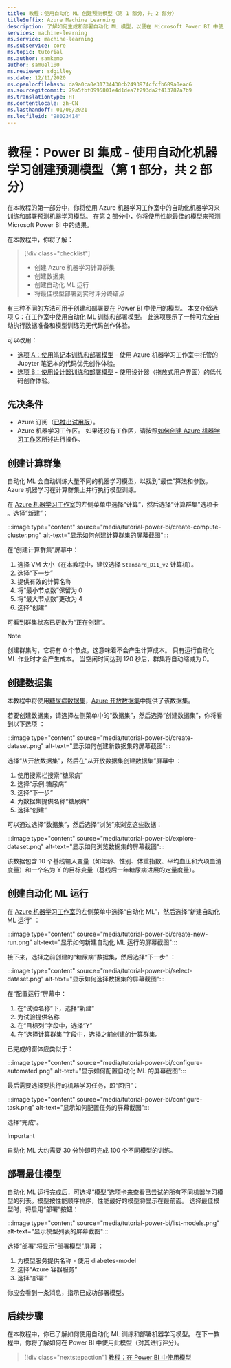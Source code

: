 ```yaml
---
title: 教程：使用自动化 ML 创建预测模型（第 1 部分，共 2 部分）
titleSuffix: Azure Machine Learning
description: 了解如何生成和部署自动化 ML 模型，以便在 Microsoft Power BI 中使用最佳模型来预测结果。
services: machine-learning
ms.service: machine-learning
ms.subservice: core
ms.topic: tutorial
ms.author: samkemp
author: samuel100
ms.reviewer: sdgilley
ms.date: 12/11/2020
ms.openlocfilehash: da9a0ca0e31734430cb2493974cfcfb689a0eac6
ms.sourcegitcommit: 79a5fbf0995801e4d1dea7f293da2f413787a7b9
ms.translationtype: HT
ms.contentlocale: zh-CN
ms.lasthandoff: 01/08/2021
ms.locfileid: "98023414"
---
```

# <a name="tutorial-power-bi-integration---create-the-predictive-model-using-automated-machine-learning-part-1-of-2"></a>教程：Power BI 集成 - 使用自动化机器学习创建预测模型（第 1 部分，共 2 部分）

在本教程的第一部分中，你将使用 Azure 机器学习工作室中的自动化机器学习来训练和部署预测机器学习模型。  在第 2 部分中，你将使用性能最佳的模型来预测 Microsoft Power BI 中的结果。

在本教程中，你将了解：

> [!div class="checklist"]
> * 创建 Azure 机器学习计算群集
> * 创建数据集
> * 创建自动化 ML 运行
> * 将最佳模型部署到实时评分终结点


有三种不同的方法可用于创建和部署要在 Power BI 中使用的模型。  本文介绍选项 C：在工作室中使用自动化 ML 训练和部署模型。  此选项展示了一种可完全自动执行数据准备和模型训练的无代码创作体验。 

可以改用：

* [选项 A：使用笔记本训练和部署模型](tutorial-power-bi-custom-model.md) - 使用 Azure 机器学习工作室中托管的 Jupyter 笔记本的代码优先创作体验。
* [选项 B：使用设计器训练和部署模型](tutorial-power-bi-designer-model.md) - 使用设计器（拖放式用户界面）的低代码创作体验。

## <a name="prerequisites"></a>先决条件

- Azure 订阅（[已推出试用版](https://www.microsoft.com/china/azure/index.html?fromtype=cn)）。 
- Azure 机器学习工作区。 如果还没有工作区，请按照[如何创建 Azure 机器学习工作区](./how-to-manage-workspace.md#create-a-workspace)所述进行操作。

## <a name="create-compute-cluster"></a>创建计算群集

自动化 ML 会自动训练大量不同的机器学习模型，以找到“最佳”算法和参数。 Azure 机器学习在计算群集上并行执行模型训练。

在 [Azure 机器学习工作室](https://studion.ml.azure.cn)的左侧菜单中选择“计算”，然后选择“计算群集”选项卡 。选择“新建”：

:::image type="content" source="media/tutorial-power-bi/create-compute-cluster.png" alt-text="显示如何创建计算群集的屏幕截图":::

在“创建计算群集”屏幕中：

1. 选择 VM 大小（在本教程中，建议选择 `Standard_D11_v2` 计算机）。
1. 选择“下一步”
1. 提供有效的计算名称
1. 将“最小节点数”保留为 0
1. 将“最大节点数”更改为 4
1. 选择“创建”

可看到群集状态已更改为“正在创建”。

>[!NOTE]
> 创建群集时，它将有 0 个节点，这意味着不会产生计算成本。 只有运行自动化 ML 作业时才会产生成本。 当空闲时间达到 120 秒后，群集将自动缩减为 0。


## <a name="create-dataset"></a>创建数据集

本教程中将使用[糖尿病数据集](https://www4.stat.ncsu.edu/~boos/var.select/diabetes.html)，[Azure 开放数据集](https://azure.microsoft.com/services/open-datasets/)中提供了该数据集。

若要创建数据集，请选择左侧菜单中的“数据集”，然后选择“创建数据集”，你将看到以下选项 ：

:::image type="content" source="media/tutorial-power-bi/create-dataset.png" alt-text="显示如何创建新数据集的屏幕截图":::

选择“从开放数据集”，然后在“从开放数据集创建数据集”屏幕中 ：

1. 使用搜索栏搜索“糖尿病”
1. 选择“示例:糖尿病”
1. 选择“下一步”
1. 为数据集提供名称“糖尿病”
1. 选择“创建”

可以通过选择“数据集”，然后选择“浏览”来浏览这些数据：

:::image type="content" source="media/tutorial-power-bi/explore-dataset.png" alt-text="显示如何浏览数据集的屏幕截图":::

该数据包含 10 个基线输入变量（如年龄、性别、体重指数、平均血压和六项血清度量）和一个名为 Y 的目标变量（基线后一年糖尿病进展的定量度量）。

## <a name="create-automated-ml-run"></a>创建自动化 ML 运行

在 [Azure 机器学习工作室](https://studion.ml.azure.cn)的左侧菜单中选择“自动化 ML”，然后选择“新建自动化 ML 运行” ：

:::image type="content" source="media/tutorial-power-bi/create-new-run.png" alt-text="显示如何新建自动化 ML 运行的屏幕截图":::

接下来，选择之前创建的“糖尿病”数据集，然后选择“下一步” ：

:::image type="content" source="media/tutorial-power-bi/select-dataset.png" alt-text="显示如何选择数据集的屏幕截图":::
 
在“配置运行”屏幕中：

1. 在“试验名称”下，选择“新建” 
1. 为试验提供名称
1. 在“目标列”字段中，选择“Y”
1. 在“选择计算群集”字段中，选择之前创建的计算群集。 

已完成的窗体应类似于：

:::image type="content" source="media/tutorial-power-bi/configure-automated.png" alt-text="显示如何配置自动化 ML 的屏幕截图":::

最后需要选择要执行的机器学习任务，即“回归”：

:::image type="content" source="media/tutorial-power-bi/configure-task.png" alt-text="显示如何配置任务的屏幕截图":::

选择“完成”。

> [!IMPORTANT]
> 自动化 ML 大约需要 30 分钟即可完成 100 个不同模型的训练。

## <a name="deploy-the-best-model"></a>部署最佳模型

自动化 ML 运行完成后，可选择“模型”选项卡来查看已尝试的所有不同机器学习模型的列表。模型按性能顺序排序，性能最好的模型将显示在最前面。 选择最佳模型时，将启用“部署”按钮：

:::image type="content" source="media/tutorial-power-bi/list-models.png" alt-text="显示模型列表的屏幕截图":::

选择“部署”将显示“部署模型”屏幕 ：

1. 为模型服务提供名称 - 使用 diabetes-model
1. 选择“Azure 容器服务”
1. 选择“部署”

你应会看到一条消息，指示已成功部署模型。

## <a name="next-steps"></a>后续步骤

在本教程中，你已了解如何使用自动化 ML 训练和部署机器学习模型。 在下一教程中，你将了解如何在 Power BI 中使用此模型（对其进行评分）。

> [!div class="nextstepaction"]
> [教程：在 Power BI 中使用模型](https://docs.microsoft.com/power-bi/connect-data/service-aml-integrate?context=azure/machine-learning/context/ml-context)
